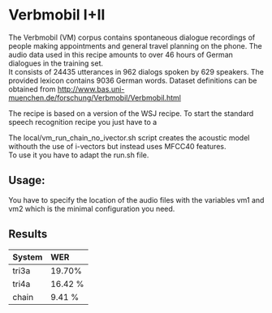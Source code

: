 # Verbmobil I+II

The Verbmobil (VM) corpus contains spontaneous dialogue recordings of people making appointments and general travel planning on the phone. 
The audio data used in this recipe amounts to over 46 hours of German dialogues in the training set.  
It consists of 24435 utterances in 962 dialogs spoken by 629 speakers. 
The provided lexicon contains 9036 German words.
Dataset definitions can be obtained from http://www.bas.uni-muenchen.de/forschung/Verbmobil/Verbmobil.html

The recipe is based on a version of the WSJ recipe. 
To start the standard speech recognition recipe you just have to a

The local/vm_run_chain_no_ivector.sh script creates the acoustic model withouth the use of i-vectors but instead uses MFCC40 features.  
To use it you have to adapt the run.sh file.

## Usage:

You have to specify the location of the audio files with the variables 
vm1 and vm2 which is the minimal configuration you need. 



## Results
|System     |WER    |
|:---|:---|
|tri3a|19.70%|
|tri4a| 16.42 %|
|chain| 9.41 %|

